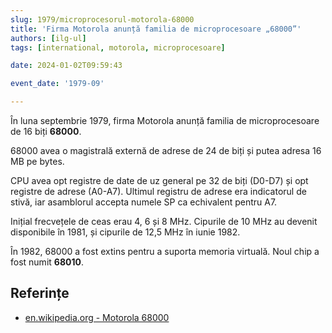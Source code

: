 ```yaml
---
slug: 1979/microprocesorul-motorola-68000
title: 'Firma Motorola anunță familia de microprocesoare „68000”'
authors: [ilg-ul]
tags: [international, motorola, microprocesoare]

date: 2024-01-02T09:59:43

event_date: '1979-09'

---
```


În luna septembrie 1979, firma Motorola anunță familia de microprocesoare
de 16 biți **68000**.

<!-- truncate -->

68000 avea o magistrală externă de adrese de 24 de biți și putea adresa
16 MB pe bytes.

CPU avea opt registre de date de uz general pe 32 de biți (D0-D7)
și opt registre de adrese (A0-A7). Ultimul registru de adrese era indicatorul de stivă, iar asamblorul accepta numele SP ca echivalent
pentru A7.

Inițial frecvețele de ceas erau 4, 6 și 8 MHz. Cipurile de 10 MHz au devenit disponibile în 1981, și cipurile de 12,5 MHz în iunie 1982.

În 1982, 68000 a fost extins pentru a suporta memoria virtuală.
Noul chip a fost numit **68010**.

## Referințe

- [en.wikipedia.org - Motorola 68000](https://en.wikipedia.org/wiki/Motorola_68000)
